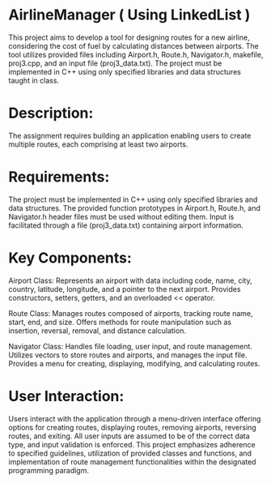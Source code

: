 # AirlineManager ( Using LinkedList )

This project aims to develop a tool for designing routes for a new airline, considering the cost of fuel by calculating distances between airports. 
The tool utilizes provided files including Airport.h, Route.h, Navigator.h, makefile, proj3.cpp, and an input file (proj3_data.txt). 
The project must be implemented in C++ using only specified libraries and data structures taught in class.

# Description:

The assignment requires building an application enabling users to create multiple routes, each comprising at least two airports.

# Requirements:

The project must be implemented in C++ using only specified libraries and data structures.
The provided function prototypes in Airport.h, Route.h, and Navigator.h header files must be used without editing them.
Input is facilitated through a file (proj3_data.txt) containing airport information.

# Key Components:

Airport Class:
Represents an airport with data including code, name, city, country, latitude, longitude, and a pointer to the next airport.
Provides constructors, setters, getters, and an overloaded << operator.

Route Class:
Manages routes composed of airports, tracking route name, start, end, and size.
Offers methods for route manipulation such as insertion, reversal, removal, and distance calculation.

Navigator Class:
Handles file loading, user input, and route management.
Utilizes vectors to store routes and airports, and manages the input file.
Provides a menu for creating, displaying, modifying, and calculating routes.

# User Interaction:

Users interact with the application through a menu-driven interface offering options for creating routes, displaying routes, removing airports, reversing routes, and exiting.
All user inputs are assumed to be of the correct data type, and input validation is enforced.
This project emphasizes adherence to specified guidelines, utilization of provided classes and functions, and implementation of route management functionalities within the designated programming paradigm.

